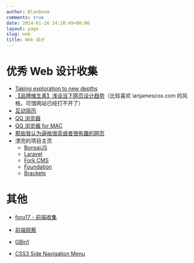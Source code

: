 ```yaml
---
author: Blanboom
comments: true
date: 2014-01-20 14:20:49+00:00
layout: page
slug: web
title: Web 设计
---
```


# 优秀 Web 设计收集

- [Taking exploration to new
  depths](https://www.apple.com/your-verse/new-depths/)
- [【品牌维生素】浅谈当下网页设计趋势](http://cdc.tencent.com/?p=7800)（比较喜欢 ianjamescox.com 的风格，可惜网站已经打不开了）
- [互动简历](http://www.rleonardi.com/interactive-resume/)
- [QQ 浏览器](http://browser.qq.com/index_m.html)
- [QQ 浏览器 for MAC](http://browser.qq.com/mac/)
- [那些我认为逼格很高或者很有趣的网页](http://quant67.com/design/best-pages/)
- 漂亮的项目主页
	- [BonsaiJS](http://bonsaijs.org)
	- [Laravel](http://laravel.com)
	- [Fork CMS](http://www.fork-cms.com)
	- [Foundation](http://foundation.zurb.com/index.html)
	- [Brackets](http://brackets.io)
	

# 其他

- [foru17 - 前端收集](https://github.com/foru17/front-end-collect)
- [前端观察](http://www.qianduan.net)
- [GBin1](http://www.gbin1.com)




- [CSS3 Side Navigation Menu](http://www.cssreflex.com/2014/01/css3-side-navigation-menu.html/)